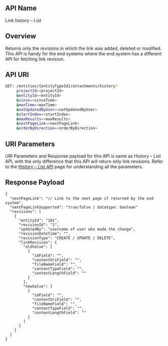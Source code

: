 ## API Name
Link history – List

## Overview
Returns only the revisions in which the link was added, deleted or modified. This API is handy for the end systems where the end system has a different API for fetching link revision.

## API URI
```bash
GET: /entities/{entityTypeId}/attachments/history?
     projectId=<projectId>
     &entityId=<entityId>
     &since=<sinceTime>
     &maxTime=<maxTime>
     &notUpdatedByUser=<notUpdatedByUser>
     &startIndex=<startIndex>
     &maxResults=<maxResults>
     &nextPageLink=<nextPageLink>
     &orderByDirection=<orderByDirection>
```

## URI Parameters
URI Parameters and Response payload for this API is same as History – List API, with the only difference that this API will return only link revisions. Refer to the [History – List API](history-list.md) page for understanding all the parameters.

## Response Payload
```
{
  "nextPageLink": "// Link to the next page if returned by the end system",
  "nextPageLinkSupported": "true/false | datatype: boolean"
  "revisions": [
    {
      "entityId": "101",
      "revisionId": "1",
      "updatedBy": "username of user who made the change",
      "revisionDateTime": "",
      "revisionType": "CREATE / UPDATE / DELETE",
      "linkRevision": {
        "oldValue": [
          {
            "idField": "",
            "contentUriField": "",
            "fileNameField": "",
            "contentTypeField": "",
            "contentLengthField": ""
          }
        ],
        "newValue": [
          {
            "idField": "",
            "contentUriField": "",
            "fileNameField": "",
            "contentTypeField": "",
            "contentLengthField": ""
          }
        ]
      }
    }
  ]
}

```

